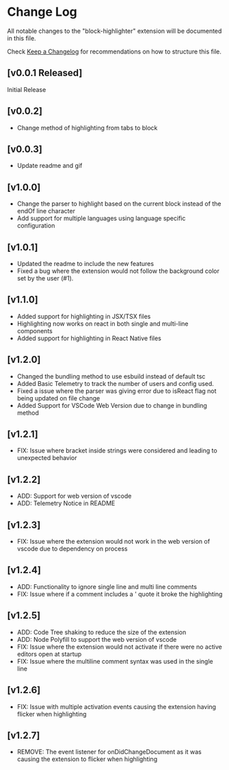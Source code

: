 # Change Log

All notable changes to the "block-highlighter"
extension will be documented in this file.

Check
[Keep a Changelog](http://keepachangelog.com/) for
recommendations on how to structure this file.

## [v0.0.1 Released]

Initial Release

## [v0.0.2]

- Change method of highlighting from tabs to block

## [v0.0.3]

- Update readme and gif

## [v1.0.0]

- Change the parser to highlight based on the current block instead of the endOf line character
- Add support for multiple languages using language specific configuration

## [v1.0.1]

- Updated the readme to include the new features
- Fixed a bug where the extension would not follow the background color set by the user (#1).

## [v1.1.0]

- Added support for highlighting in JSX/TSX files
- Highlighting now works on react in both single and multi-line components
- Added support for highlighting in React Native files

## [v1.2.0]

- Changed the bundling method to use esbuild instead of default tsc
- Added Basic Telemetry to track the number of users and config used.
- Fixed a issue where the parser was giving error due to isReact flag not being updated on file change
- Added Support for VSCode Web Version due to change in bundling method

## [v1.2.1]

- FIX: Issue where bracket inside strings were considered and leading to unexpected behavior

## [v1.2.2]

- ADD: Support for web version of vscode
- ADD: Telemetry Notice in README

## [v1.2.3]

- FIX: Issue where the extension would not work in the web version of vscode due to dependency on process

## [v1.2.4]

- ADD: Functionality to ignore single line and multi line comments
- FIX: Issue where if a comment includes a ' quote it broke the highlighting

## [v1.2.5]

- ADD: Code Tree shaking to reduce the size of the extension
- ADD: Node Polyfill to support the web version of vscode
- FIX: Issue where the extension would not activate if there were no active editors open at startup
- FIX: Issue where the multiline comment syntax was used in the single line

## [v1.2.6]

- FIX: Issue with multiple activation events causing the extension having flicker when highlighting

## [v1.2.7]

- REMOVE: The event listener for onDidChangeDocument as it was causing the extension to flicker when highlighting
